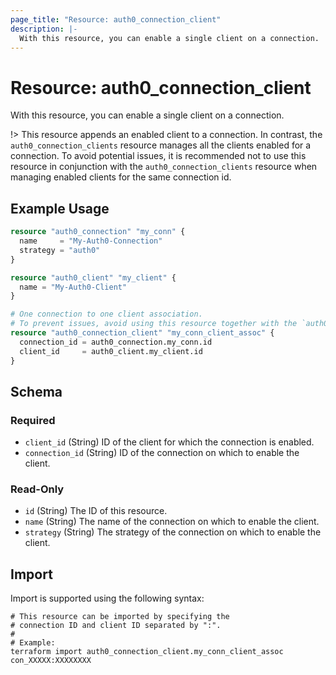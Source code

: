 ```yaml
---
page_title: "Resource: auth0_connection_client"
description: |-
  With this resource, you can enable a single client on a connection.
---
```


# Resource: auth0_connection_client

With this resource, you can enable a single client on a connection.

!> This resource appends an enabled client to a connection. In contrast, the `auth0_connection_clients` resource
manages all the clients enabled for a connection. To avoid potential issues, it is recommended not to use this
resource in conjunction with the `auth0_connection_clients` resource when managing enabled clients for the
same connection id.

## Example Usage

```terraform
resource "auth0_connection" "my_conn" {
  name     = "My-Auth0-Connection"
  strategy = "auth0"
}

resource "auth0_client" "my_client" {
  name = "My-Auth0-Client"
}

# One connection to one client association.
# To prevent issues, avoid using this resource together with the `auth0_connection_clients` resource.
resource "auth0_connection_client" "my_conn_client_assoc" {
  connection_id = auth0_connection.my_conn.id
  client_id     = auth0_client.my_client.id
}
```

<!-- schema generated by tfplugindocs -->
## Schema

### Required

- `client_id` (String) ID of the client for which the connection is enabled.
- `connection_id` (String) ID of the connection on which to enable the client.

### Read-Only

- `id` (String) The ID of this resource.
- `name` (String) The name of the connection on which to enable the client.
- `strategy` (String) The strategy of the connection on which to enable the client.

## Import

Import is supported using the following syntax:

```shell
# This resource can be imported by specifying the
# connection ID and client ID separated by ":".
#
# Example:
terraform import auth0_connection_client.my_conn_client_assoc con_XXXXX:XXXXXXXX
```
